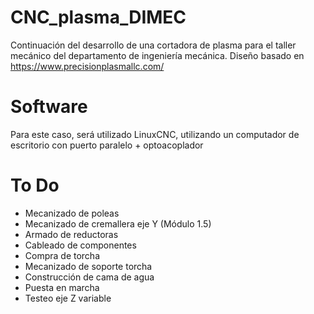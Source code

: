 # CNC_plasma_DIMEC
Continuación del desarrollo de una cortadora de plasma para el taller mecánico del departamento de ingeniería mecánica. 
Diseño basado en https://www.precisionplasmallc.com/
# Software
Para este caso, será utilizado LinuxCNC, utilizando un computador de escritorio con puerto paralelo + optoacoplador

# To Do
- Mecanizado de poleas <br>
- Mecanizado de cremallera eje Y (Módulo 1.5) <br>
- Armado de reductoras <br>
- Cableado de componentes <br>
- Compra de torcha <br>
- Mecanizado de soporte torcha <br>
- Construcción de cama de agua <br>
- Puesta en marcha <br>
- Testeo eje Z variable
